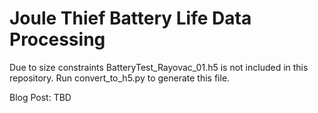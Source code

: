 # Joule Thief Battery Life Data Processing

Due to size constraints BatteryTest_Rayovac_01.h5 is not included in this repository. Run convert_to_h5.py to generate  this file.

Blog Post: TBD